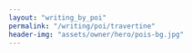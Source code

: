 ```yaml
---
layout: "writing_by_poi"
permalink: "/writing/poi/travertine"
header-img: "assets/owner/hero/pois-bg.jpg"
---
```

